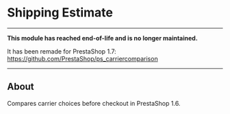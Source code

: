 # Shipping Estimate

---

**This module has reached end-of-life and is no longer maintained.**

It has been remade for PrestaShop 1.7: https://github.com/PrestaShop/ps_carriercomparison

---

## About

Compares carrier choices before checkout in PrestaShop 1.6.
